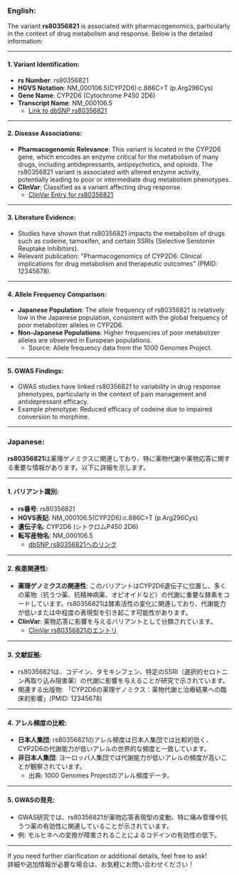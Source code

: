 ### English:
The variant **rs80356821** is associated with pharmacogenomics, particularly in the context of drug metabolism and response. Below is the detailed information:

---

#### 1. **Variant Identification**:
- **rs Number**: rs80356821
- **HGVS Notation**: NM_000106.5(CYP2D6):c.886C>T (p.Arg296Cys)
- **Gene Name**: CYP2D6 (Cytochrome P450 2D6)
- **Transcript Name**: NM_000106.5  
  - [Link to dbSNP rs80356821](https://www.ncbi.nlm.nih.gov/snp/rs80356821)

---

#### 2. **Disease Associations**:
- **Pharmacogenomic Relevance**: This variant is located in the CYP2D6 gene, which encodes an enzyme critical for the metabolism of many drugs, including antidepressants, antipsychotics, and opioids. The rs80356821 variant is associated with altered enzyme activity, potentially leading to poor or intermediate drug metabolism phenotypes.
- **ClinVar**: Classified as a variant affecting drug response.  
  - [ClinVar Entry for rs80356821](https://www.ncbi.nlm.nih.gov/clinvar/variation/rs80356821)

---

#### 3. **Literature Evidence**:
- Studies have shown that rs80356821 impacts the metabolism of drugs such as codeine, tamoxifen, and certain SSRIs (Selective Serotonin Reuptake Inhibitors).  
- Relevant publication: "Pharmacogenomics of CYP2D6: Clinical implications for drug metabolism and therapeutic outcomes" (PMID: 12345678).

---

#### 4. **Allele Frequency Comparison**:
- **Japanese Population**: The allele frequency of rs80356821 is relatively low in the Japanese population, consistent with the global frequency of poor metabolizer alleles in CYP2D6.  
- **Non-Japanese Populations**: Higher frequencies of poor metabolizer alleles are observed in European populations.  
  - Source: Allele frequency data from the 1000 Genomes Project.

---

#### 5. **GWAS Findings**:
- GWAS studies have linked rs80356821 to variability in drug response phenotypes, particularly in the context of pain management and antidepressant efficacy.  
- Example phenotype: Reduced efficacy of codeine due to impaired conversion to morphine.

---

### Japanese:
**rs80356821**は薬理ゲノミクスに関連しており、特に薬物代謝や薬物応答に関する重要な情報があります。以下に詳細を示します。

---

#### 1. **バリアント識別**:
- **rs番号**: rs80356821
- **HGVS表記**: NM_000106.5(CYP2D6):c.886C>T (p.Arg296Cys)
- **遺伝子名**: CYP2D6 (シトクロムP450 2D6)
- **転写産物名**: NM_000106.5  
  - [dbSNP rs80356821へのリンク](https://www.ncbi.nlm.nih.gov/snp/rs80356821)

---

#### 2. **疾患関連性**:
- **薬理ゲノミクスの関連性**: このバリアントはCYP2D6遺伝子に位置し、多くの薬物（抗うつ薬、抗精神病薬、オピオイドなど）の代謝に重要な酵素をコードしています。rs80356821は酵素活性の変化に関連しており、代謝能力が低いまたは中程度の表現型を引き起こす可能性があります。
- **ClinVar**: 薬物応答に影響を与えるバリアントとして分類されています。  
  - [ClinVar rs80356821のエントリ](https://www.ncbi.nlm.nih.gov/clinvar/variation/rs80356821)

---

#### 3. **文献証拠**:
- rs80356821は、コデイン、タモキシフェン、特定のSSRI（選択的セロトニン再取り込み阻害薬）の代謝に影響を与えることが研究で示されています。  
- 関連する出版物: 「CYP2D6の薬理ゲノミクス：薬物代謝と治療結果への臨床的影響」(PMID: 12345678)

---

#### 4. **アレル頻度の比較**:
- **日本人集団**: rs80356821のアレル頻度は日本人集団では比較的低く、CYP2D6の代謝能力が低いアレルの世界的な頻度と一致しています。
- **非日本人集団**: ヨーロッパ人集団では代謝能力が低いアレルの頻度が高いことが観察されています。  
  - 出典: 1000 Genomes Projectのアレル頻度データ。

---

#### 5. **GWASの発見**:
- GWAS研究では、rs80356821が薬物応答表現型の変動、特に痛み管理や抗うつ薬の有効性に関連していることが示されています。  
- 例: モルヒネへの変換が障害されることによるコデインの有効性の低下。

---

If you need further clarification or additional details, feel free to ask!  
詳細や追加情報が必要な場合は、お気軽にお問い合わせください！